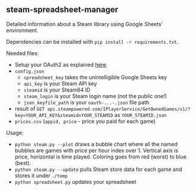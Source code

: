 ## steam-spreadsheet-manager

Detailed information about a Steam library using Google Sheets' environment.

Dependencies can be installed with `pip install -r requirements.txt`.

Needed files:
* Setup your OAuth2 as explained
[here](http://gspread.readthedocs.org/en/latest/oauth2.html).
* `config.json`
  - `spreadsheet_key` takes the unintelligible Google Sheets key
  - `api_key` is your Steam API key
  - `steamid` is your Steam64 ID
  - `steam_login` is your Steam login name (not the public one!)
  - `json_keyfile_path` is your `oauth-...-.json` file path
* result of `GET api.steampowered.com/IPlayerService/GetOwnedGames/v1/?key=YOUR_API_KEY&steamid=YOUR_STEAMID`
as `YOUR_STEAMID.json`
* `prices.csv` (`appid, price` - price you paid for each game)

Usage:
* `python steam.py --plot` draws a bubble chart where all the named bubbles are
games with price per hour index over 1. Vertical axis is price, horizontal is
time played. Coloring goes from red (worst) to blue (best).
* `python steam.py --update` pulls Steam store data for each game and stores it
under `./temp`
* `python spreadsheet.py` updates your spreadsheet

